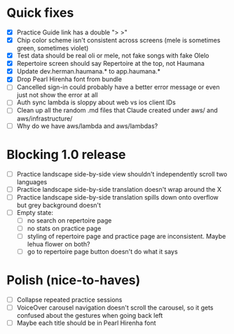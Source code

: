 # Quick fixes

- [x] Practice Guide link has a double "> >"
- [x] Chip color scheme isn't consistent across screens (mele is sometimes green, sometimes violet)
- [x] Test data should be real oli or mele, not fake songs with fake Olelo
- [x] Repertoire screen should say Repertoire at the top, not Haumana
- [x] Update dev.herman.haumana.* to app.haumana.*
- [x] Drop Pearl Hirenha font from bundle
- [ ] Cancelled sign-in could probably have a better error message or even just not show the error at all
- [ ] Auth sync lambda is sloppy about web vs ios client IDs
- [ ] Clean up all the random .md files that Claude created under aws/ and aws/infrastructure/
- [ ] Why do we have aws/lambda and aws/lambdas?

# Blocking 1.0 release

- [ ] Practice landscape side-by-side view shouldn't independently scroll two languages
- [ ] Practice landscape side-by-side translation doesn't wrap around the X
- [ ] Practice landscape side-by-side translation spills down onto overflow but grey background doesn't
- [ ] Empty state:
  - [ ] no search on repertoire page
  - [ ] no stats on practice page
  - [ ] styling of repertoire page and practice page are inconsistent. Maybe lehua flower on both?
  - [ ] go to repertoire page button doesn't do what it says

# Polish (nice-to-haves)

- [ ] Collapse repeated practice sessions
- [ ] VoiceOver carousel navigation doesn't scroll the carousel, so it gets confused about the gestures when going back left
- [ ] Maybe each title should be in Pearl Hirenha font
